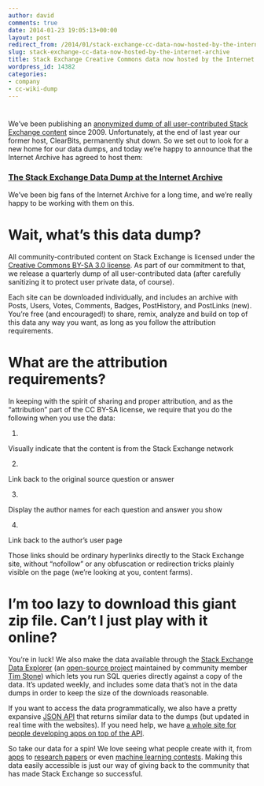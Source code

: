 ```yaml
---
author: david
comments: true
date: 2014-01-23 19:05:13+00:00
layout: post
redirect_from: /2014/01/stack-exchange-cc-data-now-hosted-by-the-internet-archive
slug: stack-exchange-cc-data-now-hosted-by-the-internet-archive
title: Stack Exchange Creative Commons data now hosted by the Internet Archive
wordpress_id: 14382
categories:
- company
- cc-wiki-dump
---
```


# 




We’ve been publishing an [anonymized dump of all user-contributed Stack Exchange content](http://blog.stackoverflow.com/2009/06/stack-overflow-creative-commons-data-dump/) since 2009. Unfortunately, at the end of last year our former host, ClearBits, permanently shut down. So we set out to look for a new home for our data dumps, and today we’re happy to announce that the Internet Archive has agreed to host them:




### [The Stack Exchange Data Dump at the Internet Archive](https://archive.org/details/stackexchange)




We’ve been big fans of the Internet Archive for a long time, and we’re really happy to be working with them on this.




# Wait, what’s this data dump?




All community-contributed content on Stack Exchange is licensed under the [Creative Commons BY-SA 3.0 license](http://creativecommons.org/licenses/by-sa/3.0/). As part of our commitment to that, we release a quarterly dump of all user-contributed data (after carefully sanitizing it to protect user private data, of course).




Each site can be downloaded individually, and includes an archive with Posts, Users, Votes, Comments, Badges, PostHistory, and PostLinks (new). You’re free (and encouraged!) to share, remix, analyze and build on top of this data any way you want, as long as you follow the attribution requirements.




# What are the attribution requirements?




In keeping with the spirit of sharing and proper attribution, and as the “attribution” part of the CC BY-SA license, we require that you do the following when you use the data:






	
  1. 


Visually indicate that the content is from the Stack Exchange network




	
  2. 


Link back to the original source question or answer




	
  3. 


Display the author names for each question and answer you show




	
  4. 


Link back to the author’s user page







Those links should be ordinary hyperlinks directly to the Stack Exchange site, without “nofollow” or any obfuscation or redirection tricks plainly visible on the page (we’re looking at you, content farms).




# I’m too lazy to download this giant zip file. Can’t I just play with it online?




You’re in luck! We also make the data available through the [Stack Exchange Data Explorer](http://data.stackexchange.com/) (an [open-source project](https://code.google.com/p/stack-exchange-data-explorer/) maintained by community member [Tim Stone](http://stackoverflow.com/users/366234/tim-stone)) which lets you run SQL queries directly against a copy of the data. It’s updated weekly, and includes some data that’s not in the data dumps in order to keep the size of the downloads reasonable.




If you want to access the data programmatically, we also have a pretty expansive [JSON API](http://api.stackexchange.com/) that returns similar data to the dumps (but updated in real time with the websites). If you need help, we have [a whole site for people developing apps on top of the API](http://stackapps.com/?tab=active).




So take our data for a spin! We love seeing what people create with it, from [apps](http://stackapps.com/?tab=apps) to [research papers](http://www.cc.gatech.edu/~vector/papers/CrowdDoc-GIT-CS-12-05.pdf) or even [machine learning contests](http://www.kaggle.com/c/facebook-recruiting-iii-keyword-extraction). Making this data easily accessible is just our way of giving back to the community that has made Stack Exchange so successful.
